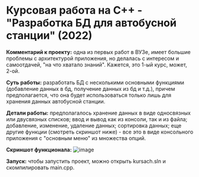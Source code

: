 # Курсовая работа на C++ - "Разработка БД для автобусной станции" (2022)

**Комментарий к проекту:** одна из первых работ в ВУЗе, имеет большие проблемы с архитектурой приложения, но делалась с интересом и самоотдачей, "на что хватало знаний". Кажется, это 1-ый курс, может, 2-ой.

**Суть работы:** разработать БД с несколькими основными функциями (добавление данных в бд, получение данных из бд и т.д.), причем предполагается, что она будет использоваться только лишь для хранения данных автобусной станции.

**Детали работы:** предполагалось хранение данных в виде односвязных или двусвязных списков; ввод и вывод как из консоли, так и из файла; добавление, изменение, удаление данных; сортировка данных; еще другие функции (смотреть скриншот ниже) - все это в виде консольного приложения с "основным меню" из множества опций.

**Скриншот функционала:**
![image](https://github.com/vitbogit/course_work_console_app_cpp/assets/61887732/1b0a8745-f50f-4fdf-9215-9c42476f7d15)

**Запуск:** чтобы запустить проект, можно открыть kursach.sln и скомпилировать main.cpp.
